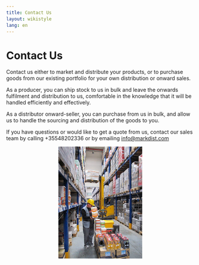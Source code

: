 ```yaml
---
title: Contact Us
layout: wikistyle
lang: en
---
```


Contact Us
==========

Contact us either to market and distribute your products, or to purchase goods from our existing portfolio for your own distribution or onward sales.

As a producer, you can ship stock to us in bulk and leave the onwards fulfilment and distribution to us, comfortable in the knowledge that it will be handled efficiently and effectively.

As a distributor onward-seller, you can purchase from us in bulk, and allow us to handle the sourcing and distribution of the goods to you.

If you have questions or would like to get a quote from us,
contact our sales team by calling +35548202336 or by emailing
[info@markdist.com](mailto:info@markdist.com)

<center>
<img class="border" src="images/MD-warehouse.png" alt="M&amp;D Warehouse" height="300px" />
</center>


